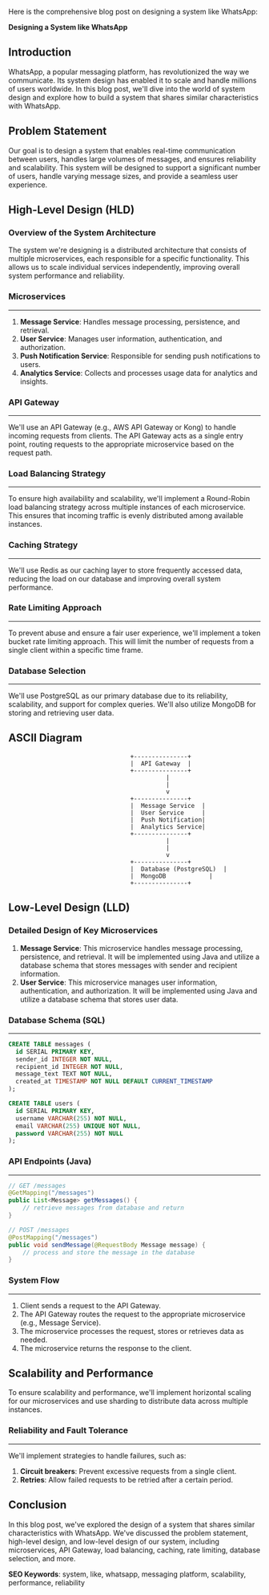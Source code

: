 Here is the comprehensive blog post on designing a system like WhatsApp:

**Designing a System like WhatsApp**

**Introduction**
----------------

WhatsApp, a popular messaging platform, has revolutionized the way we communicate. Its system design has enabled it to scale and handle millions of users worldwide. In this blog post, we'll dive into the world of system design and explore how to build a system that shares similar characteristics with WhatsApp.

**Problem Statement**
-------------------

Our goal is to design a system that enables real-time communication between users, handles large volumes of messages, and ensures reliability and scalability. This system will be designed to support a significant number of users, handle varying message sizes, and provide a seamless user experience.

**High-Level Design (HLD)**
-------------------------

### Overview of the System Architecture

The system we're designing is a distributed architecture that consists of multiple microservices, each responsible for a specific functionality. This allows us to scale individual services independently, improving overall system performance and reliability.

### Microservices
---------------

1. **Message Service**: Handles message processing, persistence, and retrieval.
2. **User Service**: Manages user information, authentication, and authorization.
3. **Push Notification Service**: Responsible for sending push notifications to users.
4. **Analytics Service**: Collects and processes usage data for analytics and insights.

### API Gateway
----------------

We'll use an API Gateway (e.g., AWS API Gateway or Kong) to handle incoming requests from clients. The API Gateway acts as a single entry point, routing requests to the appropriate microservice based on the request path.

### Load Balancing Strategy
-------------------------

To ensure high availability and scalability, we'll implement a Round-Robin load balancing strategy across multiple instances of each microservice. This ensures that incoming traffic is evenly distributed among available instances.

### Caching Strategy
-------------------

We'll use Redis as our caching layer to store frequently accessed data, reducing the load on our database and improving overall system performance.

### Rate Limiting Approach
-------------------------

To prevent abuse and ensure a fair user experience, we'll implement a token bucket rate limiting approach. This will limit the number of requests from a single client within a specific time frame.

### Database Selection
--------------------

We'll use PostgreSQL as our primary database due to its reliability, scalability, and support for complex queries. We'll also utilize MongoDB for storing and retrieving user data.

**ASCII Diagram**
----------------

```
                                  +---------------+
                                  |  API Gateway  |
                                  +---------------+
                                            |
                                            |
                                            v
                                  +---------------+
                                  |  Message Service  |
                                  |  User Service     |
                                  |  Push Notification|
                                  |  Analytics Service|
                                  +---------------+
                                            |
                                            |
                                            v
                                  +---------------+
                                  |  Database (PostgreSQL)  |
                                  |  MongoDB            |
                                  +---------------+
```

**Low-Level Design (LLD)**
-------------------------

### Detailed Design of Key Microservices

1. **Message Service**: This microservice handles message processing, persistence, and retrieval. It will be implemented using Java and utilize a database schema that stores messages with sender and recipient information.
2. **User Service**: This microservice manages user information, authentication, and authorization. It will be implemented using Java and utilize a database schema that stores user data.

### Database Schema (SQL)
-------------------------

```sql
CREATE TABLE messages (
  id SERIAL PRIMARY KEY,
  sender_id INTEGER NOT NULL,
  recipient_id INTEGER NOT NULL,
  message_text TEXT NOT NULL,
  created_at TIMESTAMP NOT NULL DEFAULT CURRENT_TIMESTAMP
);

CREATE TABLE users (
  id SERIAL PRIMARY KEY,
  username VARCHAR(255) NOT NULL,
  email VARCHAR(255) UNIQUE NOT NULL,
  password VARCHAR(255) NOT NULL
);
```

### API Endpoints (Java)
-------------------------

```java
// GET /messages
@GetMapping("/messages")
public List<Message> getMessages() {
    // retrieve messages from database and return
}

// POST /messages
@PostMapping("/messages")
public void sendMessage(@RequestBody Message message) {
    // process and store the message in the database
}
```

### System Flow
----------------

1. Client sends a request to the API Gateway.
2. The API Gateway routes the request to the appropriate microservice (e.g., Message Service).
3. The microservice processes the request, stores or retrieves data as needed.
4. The microservice returns the response to the client.

**Scalability and Performance**
-----------------------------

To ensure scalability and performance, we'll implement horizontal scaling for our microservices and use sharding to distribute data across multiple instances.

### Reliability and Fault Tolerance
--------------------------------

We'll implement strategies to handle failures, such as:

1. **Circuit breakers**: Prevent excessive requests from a single client.
2. **Retries**: Allow failed requests to be retried after a certain period.

**Conclusion**
--------------

In this blog post, we've explored the design of a system that shares similar characteristics with WhatsApp. We've discussed the problem statement, high-level design, and low-level design of our system, including microservices, API Gateway, load balancing, caching, rate limiting, database selection, and more.

**SEO Keywords**: system, like, whatsapp, messaging platform, scalability, performance, reliability